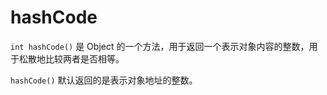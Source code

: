 # hashCode

`int hashCode()` 是 Object 的一个方法，用于返回一个表示对象内容的整数，用于松散地比较两者是否相等。

`hashCode()` 默认返回的是表示对象地址的整数。
